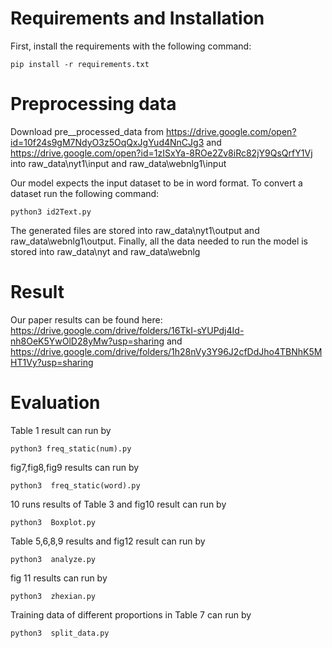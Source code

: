 # Requirements and Installation
First, install the requirements with the following command:
```
pip install -r requirements.txt
```

# Preprocessing data
Download pre__processed_data from 
https://drive.google.com/open?id=10f24s9gM7NdyO3z5OqQxJgYud4NnCJg3 and https://drive.google.com/open?id=1zISxYa-8ROe2Zv8iRc82jY9QsQrfY1Vj 
into raw_data\nyt1\input and raw_data\webnlg1\input

Our model expects the input dataset to be in word format. To convert a dataset run the following command:
```
python3 id2Text.py
```
The generated files are stored into raw_data\nyt1\output and raw_data\webnlg1\output. 
Finally, all the data needed to run the model is stored into raw_data\nyt and raw_data\webnlg

# Result
Our paper results can be found here:
https://drive.google.com/drive/folders/16TkI-sYUPdj4Id-nh8OeK5YwOlD28yMw?usp=sharing and https://drive.google.com/drive/folders/1h28nVy3Y96J2cfDdJho4TBNhK5MHT1Vy?usp=sharing

# Evaluation
Table 1 result can run by 
```
python3 freq_static(num).py
```

fig7,fig8,fig9 results can run by
```
python3  freq_static(word).py
``` 

10 runs results of Table 3 and fig10 result can run by 
```
python3  Boxplot.py
``` 

Table 5,6,8,9 results and fig12 result can run by
```
python3  analyze.py
``` 

fig 11 results can run by
```
python3  zhexian.py
``` 
 
Training data of different proportions in Table 7 can run by
 ```
python3  split_data.py
``` 